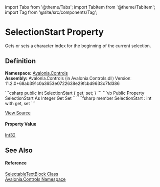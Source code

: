 import Tabs from '@theme/Tabs'; 
import TabItem from '@theme/TabItem'; 
import Tag from '@site/src/components/Tag'; 

# SelectionStart Property


Gets or sets a character index for the beginning of the current selection.



## Definition
**Namespace:** <a href="N_Avalonia_Controls">Avalonia.Controls</a>  
**Assembly:** Avalonia.Controls (in Avalonia.Controls.dll) Version: 11.2.0+68ab391c0a3653e0722638e29fcbd9633c7fd386

<Tabs groupId="api-code-preview">
<TabItem value="csharp" label="C#">
```csharp
public int SelectionStart { get; set; }
```
</TabItem>
<TabItem value="vb" label="VB">
```vb
Public Property SelectionStart As Integer
	Get
	Set
```
</TabItem>
<TabItem value="fsharp" label="F#">
```fsharp
member SelectionStart : int with get, set
```
</TabItem>
</Tabs>



<a href="https://github.com/AvaloniaUI/Avalonia/tree/master/srcAvalonia.Controls/SelectableTextBlock.cs#L84" title="View the source code">View Source</a>



#### Property Value
<a href="https://learn.microsoft.com/dotnet/api/system.int32" target="_blank" rel="noopener noreferrer">Int32</a>

## See Also


#### Reference
<a href="T_Avalonia_Controls_SelectableTextBlock">SelectableTextBlock Class</a>  
<a href="N_Avalonia_Controls">Avalonia.Controls Namespace</a>  
